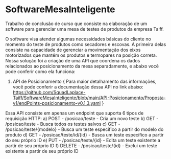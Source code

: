 # SoftwareMesaInteligente
Trabalho de conclusão de curso que consiste na elaboração de um software para gerenciar uma mesa de testes de produtos da empresa Taiff.

O software visa atender algumas necessidades básicas do cliente no momento do teste de produtos como secadores e escovas. A primeira delas consiste na capacidade de gerenciar a movimentação dos eixos motorizados que mantém os produtos e termopares na posição correta. Nossa solução foi a criação de uma API que coordena os dados relacionados ao posicionamento da mesa separadamente, e abaixo você pode conferir como ela funciona:

 1. API de Posicionamento
{ Para maior detalhamento das informações, você pode conferir a documentação dessa API no link abaixo:
https://github.com/SquadLaplace-Taiff/SoftwareMesaInteligente/blob/main/API-Posicionamento/Proposta-v1/endPoints-posicionamento-v0.1.3.yaml }

Essa API consiste em apenas um endpoint que suporta 6 tipos de requisição HTTP:
  a) POST - /posicao/teste - Cria um novo teste
  b) GET - /posicao/teste  - Busca todos os testes salvos
  c) GET - /posicao/teste/{modelo} - Busca um teste específico a partir do modelo do produto
  d) GET - /posicao/teste/id/{id} - Busca um teste específico a partir do seu próprio ID
  e) PUT - /posicao/teste/{id} - Edita um teste existente a partir de seu próprio ID
  f) DELETE - /posicao/teste/{id} - Exclui um teste existente a partir de seu próprio ID
 
